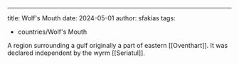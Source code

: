 ---
title: Wolf's Mouth
date: 2024-05-01
author: sfakias
tags:
  - countries/Wolf's Mouth


A region surrounding a gulf originally a part of eastern [[Oventhart]]. It was declared independent by the wyrm [[Seriatul]].